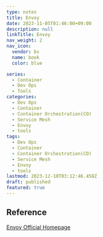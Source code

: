 ```yaml
---
type: notes
title: Envoy
date: 2023-11-05T01:46:00+09:00
description: null
linkTitle: Envoy
nav_weight: 2
nav_icon:
  vendor: bs
  name: book
  color: blue

series:
  - Container
  - Dev Ops
  - Tools
categories:
  - Dev Ops
  - Container
  - Container Orchestration(CO)
  - Service Mesh
  - Envoy
  - tools
tags:
  - Dev Ops
  - Container
  - Container Orchestration(CO)
  - Service Mesh
  - Envoy
  - tools
lastmod: 2023-12-10T03:12:46.458Z
draft: published
featured: true
---
```


## Reference

[Envoy Official Homepage](https://www.envoyproxy.io/)
